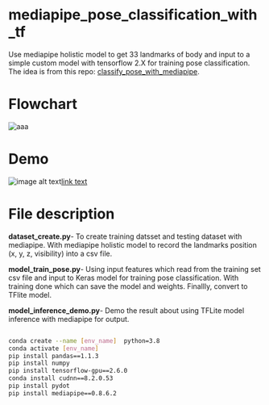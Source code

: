 # mediapipe_pose_classification_with_tf

Use mediapipe holistic model to get 33 landmarks of body and input to a simple custom model with tensorflow 2.X for training pose classification.
The idea is from this repo: [classify_pose_with_mediapipe](https://github.com/dawi9840/classify_pose_with_mediapipe.git).

# Flowchart  
![aaa](https://user-images.githubusercontent.com/19554347/133230193-2f448313-e3ee-4217-afe9-f577e5038206.PNG)


# Demo  
![image alt text](https://user-images.githubusercontent.com/19554347/133714099-e91ecf49-43a1-472b-a464-fcc2748a4921.png)[link text](https://youtu.be/Y9o8pkX0M-8)

# File description  

**dataset_create.py**- To create training datsset and testing dataset with mediapipe. With mediapipe holistic model to record the landmarks position (x, y, z, visibility) into a csv file.  

**model_train_pose.py**- Using input features which read from the training set csv file and input to Keras model for training pose classification.
With training done which can save the model and weights. Finallly, convert to TFlite model.  

**model_inference_demo.py**-  Demo the result about using TFLite model inference with mediapipe for output.




```bash

conda create --name [env_name]  python=3.8
conda activate [env_name]
pip install pandas==1.1.3
pip install numpy
pip install tensorflow-gpu==2.6.0
conda install cudnn==8.2.0.53
pip install pydot
pip install mediapipe==0.8.6.2
```
